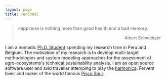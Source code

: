 ```yaml
---
layout: page
title: Personal
---
```


> Happiness is nothing more than good health and a bad memory.
> <div style="text-align: right"> Albert Schweitzer </div>

I am a nomadic [Ph.D. Student](https://www.kuleuven.be/wieiswie/en/person/00090839) spending my research time in Peru and Belgium. The motivation of my research is to develop multi-target methodologies and system modeling approaches for the assessment of agro-ecosystems's technical sustainability analysis. I am an open source software user and avid traveller attemping to play the [harmonica](https://allaboutharmonicas.com/review-on-the-hohner-special-20-harmonica). Fervent lover and maker of the world famous [Pisco Sour](http://www.nytimes.com/2012/04/15/travel/enjoying-pisco-cocktails-in-lima-peru.html).

